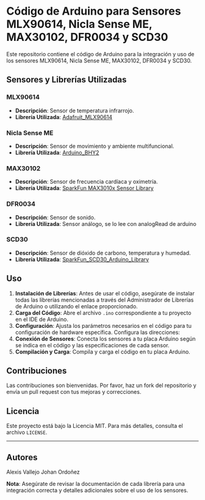 # Código de Arduino para Sensores MLX90614, Nicla Sense ME, MAX30102, DFR0034 y SCD30

Este repositorio contiene el código de Arduino para la integración y uso de los sensores MLX90614, Nicla Sense ME, MAX30102, DFR0034 y SCD30.

## Sensores y Librerías Utilizadas

### MLX90614
- **Descripción**: Sensor de temperatura infrarrojo.
- **Librería Utilizada**: [Adafruit_MLX90614](https://github.com/adafruit/Adafruit-MLX90614-Library)

### Nicla Sense ME
- **Descripción**: Sensor de movimiento y ambiente multifuncional.
- **Librería Utilizada**: [Arduino_BHY2](https://github.com/arduino-libraries/Arduino_BHY2)

### MAX30102
- **Descripción**: Sensor de frecuencia cardíaca y oximetría.
- **Librería Utilizada**: [SparkFun MAX3010x Sensor Library](https://github.com/sparkfun/SparkFun_MAX3010x_Sensor_Library)

### DFR0034
- **Descripción**: Sensor de sonido.
- **Librería Utilizada**: Sensor análogo, se lo lee con analogRead de arduino

### SCD30
- **Descripción**: Sensor de dióxido de carbono, temperatura y humedad.
- **Librería Utilizada**: [SparkFun_SCD30_Arduino_Library](https://github.com/sparkfun/SparkFun_SCD30_Arduino_Library)

## Uso

1. **Instalación de Librerías**: Antes de usar el código, asegúrate de instalar todas las librerías mencionadas a través del Administrador de Librerías de Arduino o utilizando el enlace proporcionado.
2. **Carga del Código**: Abre el archivo `.ino` correspondiente a tu proyecto en el IDE de Arduino.
3. **Configuración**: Ajusta los parámetros necesarios en el código para tu configuración de hardware específica.
   Configura las direcciones: 
5. **Conexión de Sensores**: Conecta los sensores a tu placa Arduino según se indica en el código y las especificaciones de cada sensor.
6. **Compilación y Carga**: Compila y carga el código en tu placa Arduino.

## Contribuciones

Las contribuciones son bienvenidas. Por favor, haz un fork del repositorio y envía un pull request con tus mejoras y correcciones.

## Licencia

Este proyecto está bajo la Licencia MIT. Para más detalles, consulta el archivo `LICENSE`.

---
## Autores 
Alexis Vallejo 
Johan Ordoñez

**Nota**: Asegúrate de revisar la documentación de cada librería para una integración correcta y detalles adicionales sobre el uso de los sensores.



